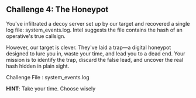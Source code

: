 
## Challenge 4: The Honeypot

You've infiltrated a decoy server set up by our target and recovered a single log file: system_events.log. Intel suggests the file contains the hash of an operative's true callsign.

However, our target is clever. They've laid a trap—a digital honeypot designed to lure you in, waste your time, and lead you to a dead end. Your mission is to identify the trap, discard the false lead, and uncover the real hash hidden in plain sight.

Challenge File : system_events.log

**HINT**: Take your time. Choose wisely